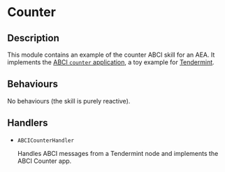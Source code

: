 # Counter

## Description

This module contains an example of the counter ABCI skill for an AEA.
It implements the [ABCI `counter` application](https://docs.tendermint.com/v0.34/app-dev/getting-started.html),
a toy example for [Tendermint](https://docs.tendermint.com/v0.34/tendermint-core/using-tendermint.html).

## Behaviours

No behaviours (the skill is purely reactive).

## Handlers

* `ABCICounterHandler`

   Handles ABCI messages from a Tendermint node and implements the ABCI
    Counter app.


